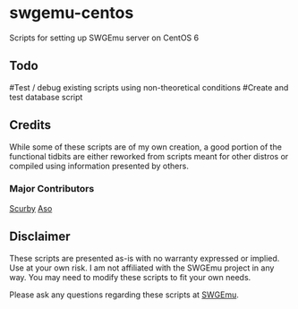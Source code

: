 # swgemu-centos
Scripts for setting up SWGEmu server on CentOS 6

## Todo
#Test / debug existing scripts using non-theoretical conditions
#Create and test database script

## Credits
While some of these scripts are of my own creation, a good portion of the functional tidbits are either reworked from scripts meant for other distros or compiled using information presented by others.

### Major Contributors
[Scurby](http://www.github.com/scurby/)
[Aso](http://www.swgemu.com/forums/member.php?u=216855)

## Disclaimer
These scripts are presented as-is with no warranty expressed or implied. Use at your own risk. I am not affiliated with the SWGEmu project in any way. You may need to modify these scripts to fit your own needs. 

Please ask any questions regarding these scripts at [SWGEmu](http://www.swgemu.com).